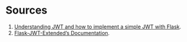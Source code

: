 # Sources

1. [Understanding JWT and how to implement a simple JWT with Flask](https://content.breatheco.de/en/lesson/what-is-JWT-and-how-to-implement-with-Flask).
2. [Flask-JWT-Extended’s Documentation](https://flask-jwt-extended.readthedocs.io/en/stable/).
